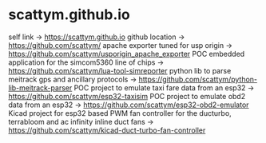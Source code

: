 # scattym.github.io

self link -> https://scattym.github.io
github location -> https://github.com/scattym/
apache exporter tuned for usp origin -> https://github.com/scattym/usporigin_apache_exporter
POC embedded application for the simcom5360 line of chips -> https://github.com/scattym/lua-tool-simreporter
python lib to parse meitrack gps and ancillary protocols -> https://github.com/scattym/python-lib-meitrack-parser
POC project to emulate taxi fare data from an esp32 -> https://github.com/scattym/esp32-taxisim
POC project to emulate obd2 data from an esp32 -> https://github.com/scattym/esp32-obd2-emulator
Kicad project for esp32 based PWM fan controller for the ducturbo, terrabloom and ac infinity inline duct fans -> https://github.com/scattym/kicad-duct-turbo-fan-controller

